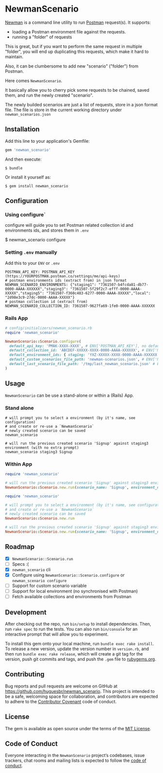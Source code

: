 # NewmanScenario

[Newman](https://github.com/postmanlabs/newman) is a command line utility to run [Postman](https://www.postman.com) request(s).
It supports:
- loading a Postman environment file against the requests.
- running a "folder" of requests

This is great, but if you want to perform the same request in multiple "folder", you
will end up duplicating this requests, which make it hard to maintain.

Also, it can be clumbersome to add new "scenario" ("folder") from Postman.

Here comes `NewmanScenario`.

It basically allow you to cherry pick some requests to be chained, saved them, and run
the newly created "scenario".

The newly builded scenarios are just a list of requests, store in a json format file.
The file is store in the current working directory under `newman_scenarios.json`


## Installation

Add this line to your application's Gemfile:

```ruby
gem 'newman_scenario'
```

And then execute:

    $ bundle

Or install it yourself as:

    $ gem install newman_scenario

## Configuration

### Using configure`

configure will guide you to set Postman related collection id and environments ids, and
stores them in `.env`

  $ newman_scenario configure

### Setting `.env` manually

Add this to your `ENV` or `.env`

```
POSTMAN_API_KEY: POSTMAN_API_KEY (https://YOURPOSTMAN.postman.co/settings/me/api-keys)
# postman environments ids (extract from) in json format
NEWMAN_SCENARIO_ENVIRONMENTS: {"staging1": "7361507-b4fcda81-db77-0000-AAAA-XXXXXX","staging3": "7361507-5f29f2c7-efff-0000-AAAA-XXXXX","staging5": "7361507-f360c483-6277-0000-AAAA-XXXXX","local": "2d98e3c9-27dc-0000-AAAA-XXXXX"}
# postman collection id (extract from)
NEWMAN_SCENARIO_COLLECTION_ID: 7361507-9627fa69-1fe0-0000-AAAA-XXXXXX
```

### Rails App

```ruby
# config/initializers/newman_scenario.rb
require 'newman_scenario'

NewmanScenario::Scenario.configure(
  default_api_key: 'PMAK-XXXX-XXXX', # ENV['POSTMAN_API_KEY'], no default value
  default_collection_id: 'ABCDEF-XXXXX-XXXX-0000-AAAA-XXXXXX', # ENV['NEWMAN_SCENARIO_COLLECTION_ID'], no default value
  default_environment_ids: { staging: 'YXZ-XXXXX-XXXX-0000-AAAA-XXXXXX', production: 'ABC-XXXXX-XXXX-0000-AAAA-XXXXXX'},  # ENV['NEWMAN_SCENARIO_ENVIRONMENTS'] (json format), no default value
  default_custom_scenarios_file_path: 'newman-scenarios.json', # ENV['NEWMAN_SCENARIO_CUSTOM_COLLECTION_FILE_PATH'], default: `newman_scenarios.json`
  default_last_scenario_file_path: '/tmp/last_newman_scenario.json' # ENV['NEWMAN_SCENARIO_LAST_SCENARIO_FILE_PATH'], default: `last_newman_scenario.json`
)
```

## Usage

`NewmanScenario` can be use a stand-alone or within a (Rails) App.

### Stand alone

```
# will prompt you to select a environment (by it's name, see configuration)
# and create or re-use a `NewmanScenario`
# newly created scenario can be saved
newman_scenario

# will run the previous created scenario 'Signup' against staging3 environment (with no extra prompt)
newman_scenario staging3 Signup
```

### Within App

```ruby
require 'newman_scenario'

# will run the previous created scenario 'Signup' against staging3 environment (with no extra prompt)
NewmanScenario::Scenario.new.run(scenario_name: 'Signup', environment_name: 'staging3', no_prompt: true)
```

```ruby
require 'newman_scenario'

# will prompt you to select a environment (by it's name, see configuration)
# and create or re-use a `NewmanScenario`
# newly created scenario can be saved
NewmanScenario::Scenario.new.run

# will run the previous created scenario 'Signup' against staging3 environment (with no extra prompt)
NewmanScenario::Scenario.new.run(scenario_name: 'Signup', environment_name: 'staging3', no_prompt: true)
```

## Roadmap

- [x] `NewmanScenario::Scenario.run`
- [ ] Specs :(
- [x] `newman_scenario` cli
- [x] Configure using `NewmanScenario::Scenario.configure` or `newman_scenario configure`
- [ ] Support for custom scenario variable
- [ ] Support for local environment (no synchronised with Postman)
- [ ] Fetch available collections and environments from Postman

## Development

After checking out the repo, run `bin/setup` to install dependencies. Then, run `rake spec` to run the tests. You can also run `bin/console` for an interactive prompt that will allow you to experiment.

To install this gem onto your local machine, run `bundle exec rake install`. To release a new version, update the version number in `version.rb`, and then run `bundle exec rake release`, which will create a git tag for the version, push git commits and tags, and push the `.gem` file to [rubygems.org](https://rubygems.org).

## Contributing

Bug reports and pull requests are welcome on GitHub at https://github.com/huguesbr/newman_scenario. This project is intended to be a safe, welcoming space for collaboration, and contributors are expected to adhere to the [Contributor Covenant](http://contributor-covenant.org) code of conduct.

## License

The gem is available as open source under the terms of the [MIT License](https://opensource.org/licenses/MIT).

## Code of Conduct

Everyone interacting in the `NewmanScenario` project’s codebases, issue trackers, chat rooms and mailing lists is expected to follow the [code of conduct](https://github.com/huguesbr/newman_scenario/blob/master/CODE_OF_CONDUCT.md).
